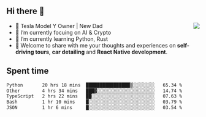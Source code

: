 ## Hi there 👋
<img align="right" src="https://github-readme-stats.vercel.app/api?username=ljunb&show_icons=true&icon_color=CE1D2D&text_color=718096&bg_color=00000000&hide_title=true&hide_border=true" />

- 🚗 Tesla Model Y Owner | New Dad
- 🔭 I’m currently focuing on AI & Crypto
- 🌱 I’m currently learning Python, Rust
- 💬 Welcome to share with me your thoughts and experiences on **self-driving tours**, **car detailing** and **React Native development**.




## Spent time
<!--START_SECTION:waka-->

```txt
Python       20 hrs 18 mins  ████████████████▒░░░░░░░░   65.34 %
Other        4 hrs 34 mins   ███▓░░░░░░░░░░░░░░░░░░░░░   14.74 %
TypeScript   2 hrs 22 mins   ██░░░░░░░░░░░░░░░░░░░░░░░   07.63 %
Bash         1 hr 10 mins    █░░░░░░░░░░░░░░░░░░░░░░░░   03.79 %
JSON         1 hr 6 mins     █░░░░░░░░░░░░░░░░░░░░░░░░   03.54 %
```

<!--END_SECTION:waka-->
